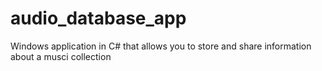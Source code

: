 # audio_database_app
Windows application in C# that allows you to store and share information about a musci collection
